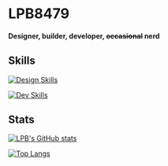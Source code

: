 # LPB8479

#### Designer, builder, developer, ~~occasional~~ nerd

## Skills
[![Design Skills](https://skillicons.dev/icons?i=ae,ai,ps,figma)](https://skillicons.dev)

[![Dev Skills](https://skillicons.dev/icons?i=html,css,sass,js,ts,php,mysql)](https://skillicons.dev)

## Stats
[![LPB's GitHub stats](https://github-readme-stats.vercel.app/api?username=lpb8479&show_icons=true&hide_title=true)](https://github.com/anuraghazra/github-readme-stats)

[![Top Langs](https://github-readme-stats.vercel.app/api/top-langs/?username=anuraghazra&layout=compact&langs_count=4)](https://github.com/anuraghazra/github-readme-stats)
